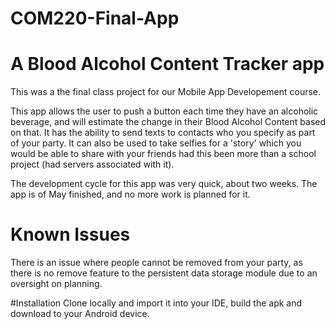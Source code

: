 # COM220-Final-App
# A Blood Alcohol Content Tracker app

This was a the final class project for our Mobile App Developement course.

This app allows the user to push a button each time they have an alcoholic beverage, and will estimate the change in their Blood Alcohol Content based on that. It has the ability to send texts to contacts who you specify as part of your party. It can also be used to take selfies for a 'story' which you would be able to share with your friends had this been more than a school project (had servers associated with it).

The development cycle for this app was very quick, about two weeks. The app is of May finished, and no more work is planned for it. 

# Known Issues
There is an issue where people cannot be removed from your party, as there is no remove feature to the persistent data storage module due to an oversight on planning.

#Installation
Clone locally and import it into your IDE, build the apk and download to your Android device.
